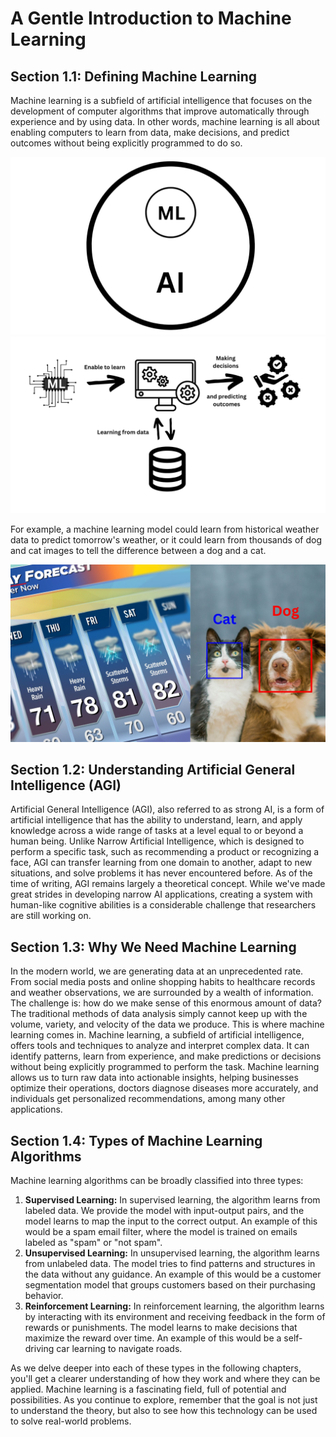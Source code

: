 # A Gentle Introduction to Machine Learning

## Section 1.1: Defining Machine Learning
Machine learning is a subfield of artificial intelligence that focuses on the development of 
computer algorithms that improve automatically through experience and by using data. 
In other words, machine learning is all about enabling computers to learn from data, 
make decisions, and predict outcomes without being explicitly programmed to do so.

![ML and AI](ML-AI.jpg) ![Machine learning](ML2.jpg)

For example, a machine learning model could learn from historical weather data to 
predict tomorrow's weather, or it could learn from thousands of dog and cat images 
to tell the difference between a dog and a cat.

![dog and cat prediction](dog-cat.jpg)

## Section 1.2: Understanding Artificial General Intelligence (AGI)
Artificial General Intelligence (AGI), also referred to as strong AI, 
is a form of artificial intelligence that has the ability to understand, 
learn, and apply knowledge across a wide range of tasks at a level equal 
to or beyond a human being. Unlike Narrow Artificial Intelligence, which 
is designed to perform a specific task, such as recommending a product 
or recognizing a face, AGI can transfer learning from one domain to another, 
adapt to new situations, and solve problems it has never encountered before.
As of the time of writing, AGI remains largely a theoretical concept. 
While we've made great strides in developing narrow AI applications, creating
 a system with human-like cognitive abilities is a considerable challenge that 
 researchers are still working on.

## Section 1.3: Why We Need Machine Learning
In the modern world, we are generating data at an unprecedented rate. 
From social media posts and online shopping habits to healthcare records 
and weather observations, we are surrounded by a wealth of information. 
The challenge is: how do we make sense of this enormous amount of data? 
The traditional methods of data analysis simply cannot keep up with the volume, 
variety, and velocity of the data we produce.
This is where machine learning comes in. Machine learning, a subfield of 
artificial intelligence, offers tools and techniques to analyze and interpret 
complex data. It can identify patterns, learn from experience, and make predictions 
or decisions without being explicitly programmed to perform the task. 
Machine learning allows us to turn raw data into actionable insights, 
helping businesses optimize their operations, doctors diagnose diseases more accurately,
 and individuals get personalized recommendations, among many other applications.

## Section 1.4: Types of Machine Learning Algorithms
Machine learning algorithms can be broadly classified into three types:
1.	**Supervised Learning:** In supervised learning, the algorithm learns from labeled data. 
We provide the model with input-output pairs, and the model learns to map the input to 
the correct output. An example of this would be a spam email filter, where the model is 
trained on emails labeled as "spam" or "not spam".
2.	**Unsupervised Learning:** In unsupervised learning, the algorithm learns from unlabeled data.
 The model tries to find patterns and structures in the data without any guidance.
  An example of this would be a customer segmentation model that groups customers
   based on their purchasing behavior.
3.	**Reinforcement Learning:** In reinforcement learning, the algorithm learns by 
interacting with its environment and receiving feedback in the form of rewards or punishments.
 The model learns to make decisions that maximize the reward over time. 
 An example of this would be a self-driving car learning to navigate roads.
 
As we delve deeper into each of these types in the following chapters, you'll get a clearer understanding of how they work and where they can be applied. Machine learning is a fascinating field, full of potential and possibilities. As you continue to explore, remember that the goal is not just to understand the theory, but also to see how this technology can be used to solve real-world problems.
